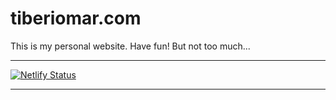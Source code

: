 # tiberiomar.com
This is my personal website. Have fun! But not too much...




***
[![Netlify Status](https://api.netlify.com/api/v1/badges/0745d0da-ca1c-41d1-82c3-b3e8549e0a5d/deploy-status)](https://app.netlify.com/sites/tiberiomarcom/deploys)
***
